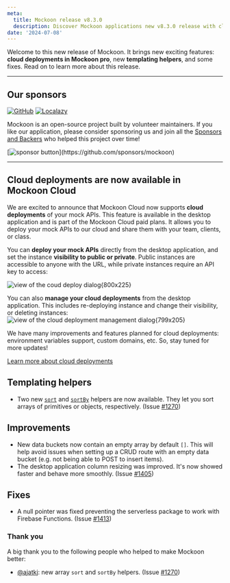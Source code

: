 ```yaml
---
meta:
  title: Mockoon release v8.3.0
  description: Discover Mockoon applications new v8.3.0 release with cloud deployments in Mockoon pro, new templating helpers, and some fixes
date: '2024-07-08'
---
```


Welcome to this new release of Mockoon. It brings new exciting features: **cloud deployments in Mockoon pro**, new **templating helpers**, and some fixes.
Read on to learn more about this release.

---

## Our sponsors

[![GitHub](https://mockoon.com/images/sponsors/github.png)](https://github.blog/2023-04-12-github-accelerator-our-first-cohort-and-whats-next/)
[![Localazy](https://mockoon.com/images/sponsors/localazy.png)](https://localazy.com/register?ref=a9CiDC61gOac-azO)

Mockoon is an open-source project built by volunteer maintainers. If you like our application, please consider sponsoring us and join all the [Sponsors and Backers](https://github.com/mockoon/mockoon/blob/main/backers.md) who helped this project over time!

[![sponsor button](https://mockoon.com/images/sponsor-btn-250.png?)](https://github.com/sponsors/mockoon)

---

## Cloud deployments are now available in Mockoon Cloud

We are excited to announce that Mockoon Cloud now supports **cloud deployments** of your mock APIs. This feature is available in the desktop application and is part of the Mockoon Cloud paid plans. It allows you to deploy your mock APIs to our cloud and share them with your team, clients, or class.

You can **deploy your mock APIs** directly from the desktop application, and set the instance **visibility to public or private**. Public instances are accessible to anyone with the URL, while private instances require an API key to access:

![view of the coud deploy dialog{800x225}](/images/releases/8.3.0/deploy-environment-dialog.png)

You can also **manage your cloud deployments** from the desktop application. This includes re-deploying instance and change their visibility, or deleting instances:
![view of the cloud deployment management dialog{799x205}](/images/releases/8.3.0/deploy-environment-management-dialog.png)

We have many improvements and features planned for cloud deployments: environment variables support, custom domains, etc. So, stay tuned for more updates!

[Learn more about cloud deployments](https://mockoon.com/docs/latest/mockoon-cloud/api-mock-cloud-deployments/)

## Templating helpers

- Two new [`sort`](https://mockoon.com/docs/latest/templating/mockoon-helpers/#sort) and [`sortBy`](https://mockoon.com/docs/latest/templating/mockoon-helpers/#sortby) helpers are now available. They let you sort arrays of primitives or objects, respectively. (Issue [#1270](https://github.com/mockoon/mockoon/issues/1270))

## Improvements

- New data buckets now contain an empty array by default `[]`. This will help avoid issues when setting up a CRUD route with an empty data bucket (e.g. not being able to POST to insert items).
- The desktop application column resizing was improved. It's now showed faster and behave more smoothly. (Issue [#1405](https://github.com/mockoon/mockoon/issues/1405))

## Fixes

- A null pointer was fixed preventing the serverless package to work with Firebase Functions. (Issue [#1413](https://github.com/mockoon/mockoon/issues/1413))

### Thank you

A big thank you to the following people who helped to make Mockoon better:

- [@ajatkj](https://github.com/ajatkj): new array `sort` and `sortBy` helpers. (Issue [#1270](https://github.com/mockoon/mockoon/issues/1270))
